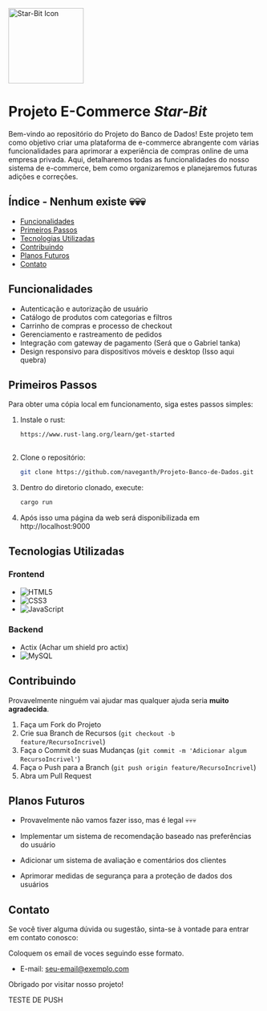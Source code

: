 <p align="left">
  <img src="https://t.ly/rClBQ" alt="Star-Bit Icon" width="150" height="150">
</p>

# Projeto E-Commerce  *Star-Bit*

Bem-vindo ao repositório do Projeto do Banco de Dados! 
Este projeto tem como objetivo criar uma plataforma de e-commerce abrangente com várias funcionalidades para aprimorar a experiência de compras online de uma empresa privada. Aqui, detalharemos todas as funcionalidades do nosso sistema de e-commerce, bem como organizaremos e planejaremos futuras adições e correções.

## Índice - Nenhum existe 💀💀💀

- [Funcionalidades](#funcionalidades)
- [Primeiros Passos](#primeiros-passos)
- [Tecnologias Utilizadas](#tecnologias-utilizadas)
- [Contribuindo](#contribuindo)
- [Planos Futuros](#planos-futuros)
- [Contato](#contato)

## Funcionalidades

- Autenticação e autorização de usuário
- Catálogo de produtos com categorias e filtros
- Carrinho de compras e processo de checkout
- Gerenciamento e rastreamento de pedidos
- Integração com gateway de pagamento (Será que o Gabriel tanka) 
- Design responsivo para dispositivos móveis e desktop (Isso aqui quebra)

## Primeiros Passos 

Para obter uma cópia local em funcionamento, siga estes passos simples:

1. Instale o rust:
   
   ```bash
   https://www.rust-lang.org/learn/get-started
  
2. Clone o repositório:

   ```bash
   git clone https://github.com/naveganth/Projeto-Banco-de-Dados.git

3. Dentro do diretorio clonado, execute:
   ```bash
   cargo run

4. Após isso uma página da web será disponibilizada em http://localhost:9000

## Tecnologias Utilizadas 

### Frontend
- ![HTML5](https://img.shields.io/badge/-HTML5-E34F26?style=flat-square&logo=html5&logoColor=white)
- ![CSS3](https://img.shields.io/badge/-CSS3-1572B6?style=flat-square&logo=css3&logoColor=white)
- ![JavaScript](https://img.shields.io/badge/-JavaScript-F7DF1E?style=flat-square&logo=javascript&logoColor=black)
### Backend
- Actix (Achar um shield pro actix)
- ![MySQL](https://img.shields.io/badge/-MySQL-4479A1?style=flat-square&logo=mysql&logoColor=white)

## Contribuindo

Provavelmente ninguém vai ajudar mas qualquer ajuda seria **muito agradecida**.

1. Faça um Fork do Projeto
2. Crie sua Branch de Recursos (`git checkout -b feature/RecursoIncrivel`)
3. Faça o Commit de suas Mudanças (`git commit -m 'Adicionar algum RecursoIncrivel'`)
4. Faça o Push para a Branch (`git push origin feature/RecursoIncrivel`)
5. Abra um Pull Request

## Planos Futuros 
- Provavelmente não vamos fazer isso, mas é legal 💀💀💀
  
- Implementar um sistema de recomendação baseado nas preferências do usuário
- Adicionar um sistema de avaliação e comentários dos clientes
- Aprimorar medidas de segurança para a proteção de dados dos usuários

## Contato

Se você tiver alguma dúvida ou sugestão, sinta-se à vontade para entrar em contato conosco:

Coloquem os email de voces seguindo esse formato.
- E-mail: [seu-email@exemplo.com](mailto:seu-email@exemplo.com)

Obrigado por visitar nosso projeto!



TESTE DE PUSH
